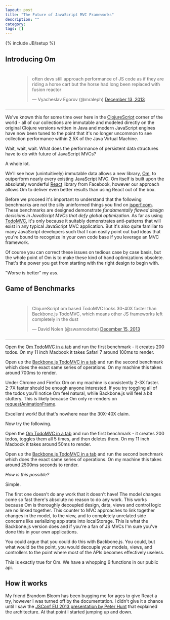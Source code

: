 ```yaml
---
layout: post
title: "The Future of JavaScript MVC Frameworks"
description: ""
category: 
tags: []
---
```

{% include JB/setup %}

## Introducing Om

<div style="padding: 10px 0px 10px 45px; border-bottom: 1px solid
#ccc;">
<blockquote class="twitter-tweet" lang="en"><p>often devs still approach performance of JS code as if they are riding a horse cart but the horse had long been replaced with fusion reactor</p>&mdash; Vyacheslav Egorov (@mraleph) <a href="https://twitter.com/mraleph/statuses/411549064787152896">December 13, 2013</a></blockquote>
<script async src="//platform.twitter.com/widgets.js"
charset="utf-8"></script>
</div>

We've known this for some time over here in the
[ClojureScript](http://github.com/clojure/clojurescript) corner of the
world - all of our collections are immutable and modeled directly on
the original Clojure versions written in Java and modern JavaScript
engines have now been tuned to the point that it's no longer uncommon
to see collection performance within 2.5X of the Java Virtual Machine.

Wait, wait, wait. What does the performance of persistent data structures have
to do with future of JavaScript MVCs?

A whole lot.

We'll see how (unintuitively) immutable data allows a new library,
[Om](http://github.com/swannodette/om), to outperform nearly every
existing JavaScript MVC. Om itself is built upon the absolutely
wonderful [React](http://facebook.github.io/react/) library from
Facebook, however our approach allows Om to deliver even better
results than using React out of the box.

Before we proceed it's important to understand that the following
benchmarks are not the silly uninformed things you find on
[jsperf.com](http://jsperf.com). These benchmarks are designed
demonstrate *fundamentally flawed design decisions in JavaScript MVCs
that defy global optimization*. As far as using
[TodoMVC](http://todomvc.com), it's only because it suitably
demonstrates anti-patterns that will exist in any typical JavaScript
MVC application. But it's also quite familiar to many JavaScript
developers such that I can easily point out bad ideas that you're
bound to recognize in your own code base if you leverage an MVC
framework.

Of course you can correct these issues on tedious case by case basis,
but the whole point of Om is to make these kind of hand optimizations
obsolete. That's the power you get from starting with the
right design to begin with.

"Worse is better" my ass.

## Game of Benchmarks

<div style="padding: 10px 0px 10px 45px; border-bottom: 1px solid
#ccc;">
<blockquote class="twitter-tweet" lang="en"><p>ClojureScript om based TodoMVC looks 30-40X faster than Backbone.js TodoMVC, which means other JS frameworks left completely in the dust</p>&mdash; David Nolen (@swannodette) <a href="https://twitter.com/swannodette/statuses/412033352699744256">December 15, 2013</a></blockquote>
<script async src="//platform.twitter.com/widgets.js"
charset="utf-8"></script>
</div>

Open the [Om TodoMVC in a tab]() and run the first benchmark - it creates
200 todos. On my 11 inch Macbook it takes Safari 7 around 100ms to render.

Open up the [Backbone.js TodoMVC in a tab]() and run the second benchmark
which does the exact same series of operations. On my machine this
takes around 700ms to render.

Under Chrome and Firefox Om on my machine is consistently 2-3X
faster. 2-7X faster should be enough anyone interested. If you try
toggling all of the todos you'll notice Om feel natural, while
Backbone.js will feel a bit stuttery. This is likely because Om only
re-renders on
[requestAnimationFrame](http://www.paulirish.com/2011/requestanimationframe-for-smart-animating/).

Excellent work! But that's nowhere near the 30X-40X claim.

Now try the following.

Open the [Om TodoMVC in a tab]() and run the first benchmark - it creates
200 todos, toggles them all 5 times, and then deletes them. On my 11
inch Macbook it takes around 50ms to render.

Open up the [Backbone.js TodoMVC in a tab]() and run the second benchmark
which does the exact same series of operations. On my machine this
takes around 2500ms seconds to render.

*How is this possible?*

Simple.

The first one doesn't do any work that it doesn't have! The model
changes come so fast there's absolute no reason to do any work. This
works because Om is thoroughly decoupled design, data, views and
control logic are no linked together. This counter to MVC approaches
to link together changes in the model, to the view, and to completely
unrelated side concerns like serializing app state into
localStorage. This is what the Backbone.js version does and if you're
a fan of JS MVCs I'm sure you've done this in your own applications.

You could argue that you could do this with Backbone.js. You could,
but what would be the point, you would decouple your models, views,
and controllers to the point where most of the APIs becomes
effectively useless.

This is exactly true for Om. We have a whopping 6 functions in our
public api.

## How it works

My friend Brandom Bloom has been bugging me for ages to give React a
try, however I was turned off by the documentation. I didn't give it a
chance until I saw the
[JSConf EU 2013 presentation by Peter Hunt](http://2013.jsconf.eu/speakers/pete-hunt-react-rethinking-best-practices.html)
that explained the architecture. At that point I started jumping up
and down.
